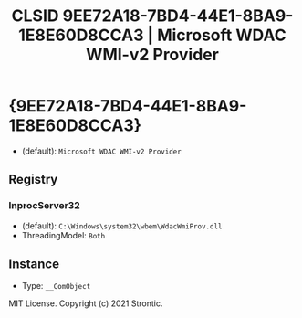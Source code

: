 ﻿---
title: "CLSID 9EE72A18-7BD4-44E1-8BA9-1E8E60D8CCA3 | Microsoft WDAC WMI-v2 Provider"
excerpt: What is COM-Object CLSID 9EE72A18-7BD4-44E1-8BA9-1E8E60D8CCA3?
---

# {9EE72A18-7BD4-44E1-8BA9-1E8E60D8CCA3}

* (default): `Microsoft WDAC WMI-v2 Provider`

## Registry


### InprocServer32

* (default): `C:\Windows\system32\wbem\WdacWmiProv.dll`
* ThreadingModel: `Both`

## Instance

* Type: `__ComObject`

MIT License. Copyright (c) 2021 Strontic.


